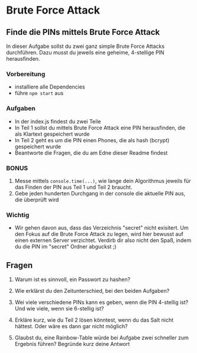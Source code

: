 # Brute Force Attack 
## Finde die PINs mittels Brute Force Attack

In dieser Aufgabe sollst du zwei ganz simple Brute Force Attacks durchführen. Dazu musst du jeweils eine geheime, 4-stellige PIN herausfinden.


### Vorbereitung
* installiere alle Dependencies
* führe ```npm start``` aus
  
  
### Aufgaben
* In der index.js findest du zwei Teile
* In Teil 1 sollst du mittels Brute Force Attack eine PIN herausfinden, die als Klartext gespeichert wurde
* In Teil 2 geht es um die PIN einen Phones, die als hash (bcrypt) gespeichert wurde
* Beantworte die Fragen, die du am Edne dieser Readme findest


### BONUS
1. Messe mittels ```console.time(...)```, wie lange dein Algorithmus jeweils für das Finden der PIN aus Teil 1 und Teil 2 braucht.
2. Gebe jeden hunderten Durchgang in der console die aktuelle PIN aus, die überprüft wird

### Wichtig
* Wir gehen davon aus, dass das Verzeichnis "secret" nicht exisitert. Um den Fokus auf die Brute Force Attack zu legen, wird hier bewusst auf einen externen Server verzichtet. Verdirb dir also nicht den Spaß, indem du die PIN im "secret" Ordner abguckst ;)


## Fragen
1. Warum ist es sinnvoll, ein Passwort zu hashen?
   
2. Wie erklärst du den Zeitunterschied, bei den beiden Aufgaben?
   
3. Wei viele verschiedene PINs kann es geben, wenn die PIN 4-stellig ist? Und wie viele, wenn sie 6-stellig ist?
   
4. Erkläre kurz, wie du Teil 2 lösen könntest, wenn du das Salt nicht hättest. Oder wäre es dann gar nicht möglich?
   
5. Glaubst du, eine Rainbow-Table würde bei Aufgabe zwei schneller zum Ergebnis führen? Begründe kurz deine Antwort

